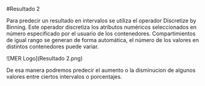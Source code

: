 #Resultado 2

Para predecir un resultado en intervalos se utiliza el operador Discretize by Binning. Este operador discretiza los atributos numéricos seleccionados en número especificado por el usuario de los contenedores. Compartimientos de igual rango se generan de forma automática, el número de los valores en distintos contenedores puede variar.

![MER Logo](Resultado 2.png)

De esa manera podremos predecir el aumento o la disminucion  de algunos valores entre ciertos intervalos o porcentajes.
